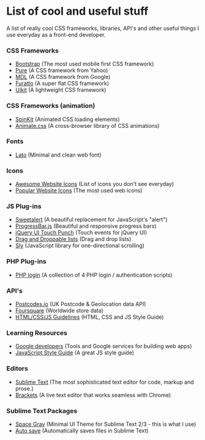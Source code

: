 # List of cool and useful stuff

A list of really cool CSS frameworks, libraries, API's and other useful things I use everyday as a front-end developer.

### CSS Frameworks
  - [Bootstrap](http://getbootstrap.com/) (The most used mobile first CSS framework)
  - [Pure](http://purecss.io/) (A CSS framework from Yahoo)
  - [MDL](http://www.getmdl.io/) (A CSS framework from Google)
  - [Furatto](http://icalialabs.github.io/furatto/) (A super flat CSS framework)
  - [Uikit](http://getuikit.com/) (A lightweight CSS framework)

### CSS Frameworks (animation)
  - [SpinKit](http://tobiasahlin.com/spinkit/) (Animated CSS loading elements)
  - [Animate.css](https://daneden.github.io/animate.css/) (A cross-browser library of CSS animations)

### Fonts
  - [Lato](https://www.google.com/fonts/specimen/Lato) (Minimal and clean web font)

### Icons
  - [Awesome Website Icons](http://www.webalys.com/) (List of icons you don't see everyday)
  - [Popular Website Icons](https://fortawesome.github.io/Font-Awesome/) (The most used web icons)
   
### JS Plug-ins
  - [Sweetalert](http://t4t5.github.io/sweetalert/) (A beautiful replacement for JavaScript's "alert")
  - [ProgressBar.js](http://kimmobrunfeldt.github.io/progressbar.js/) (Beautiful and responsive progress bars)
  - [jQuery UI Touch Punch](http://touchpunch.furf.com/) (Touch events for jQuery UI)
  - [Drag and Droppable lists](http://bevacqua.github.io/dragula/) (Drag and drop lists)
  - [Sly](http://darsa.in/sly/) (JavaScript library for one-directional scrolling)

### PHP Plug-ins
  - [PHP login](http://www.php-login.net/) (A collection of 4 PHP login / authentication scripts)

### API's
  - [Postcodes.io](http://postcodes.io/) (UK Postcode & Geolocation data API)
  - [Foursquare](https://developer.foursquare.com/) (Worldwide store data)
  - [HTML/CSS/JS Guidelines](https://github.com/bendc/frontend-guidelines) (HTML, CSS and JS  Style Guide)

### Learning Resources
  - [Google developers](https://developers.google.com/web/) (Tools and Google services for building web apps)
  - [JavaScript Style Guide](https://github.com/airbnb/javascript) (A great JS style guide)

### Editors
  - [Sublime Text](http://www.sublimetext.com/) (The most sophisticated text editor for code, markup and prose.)
  - [Brackets](http://brackets.io/) (A live text editor that works seamless with Chrome)

### Sublime Text Packages
  - [Space Gray](http://kkga.github.io/spacegray/) (Minimal UI Theme for Sublime Text 2/3 - this is what I use)
  - [Auto save](https://github.com/jamesfzhang/auto-save) (Automatically saves files in Sublime Text)
